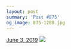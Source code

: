 ```yaml
---
layout: post
summary: 'Post #875'
og_image: 875-1280.jpg
---
```


<p>
  <time>
    <a href="/875">June 3, 2019</a>
  </time>
  <a href="/875">
    <img src="{{ site.assets_url }}/875-640.jpg" srcset="{{ site.assets_url }}/875-320.jpg 320w, {{ site.assets_url }}/875-640.jpg 640w, {{ site.assets_url }}/875-960.jpg 960w, {{ site.assets_url }}/875-1280.jpg 1280w" sizes="(min-width: 700px) 50vw, calc(100vw - 2rem)" />
  </a>
</p>
